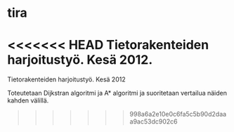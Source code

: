 ﻿tira
====

<<<<<<< HEAD
Tietorakenteiden harjoitustyö. Kesä 2012. 
=======
Tietorakenteiden harjoitustyö. Kesä 2012

Toteutetaan Dijkstran algoritmi ja A* algoritmi ja suoritetaan vertailua näiden kahden välillä.
>>>>>>> 998a6a2e10e0c6fa5c5b90d2daaa9ac53dc902c6

